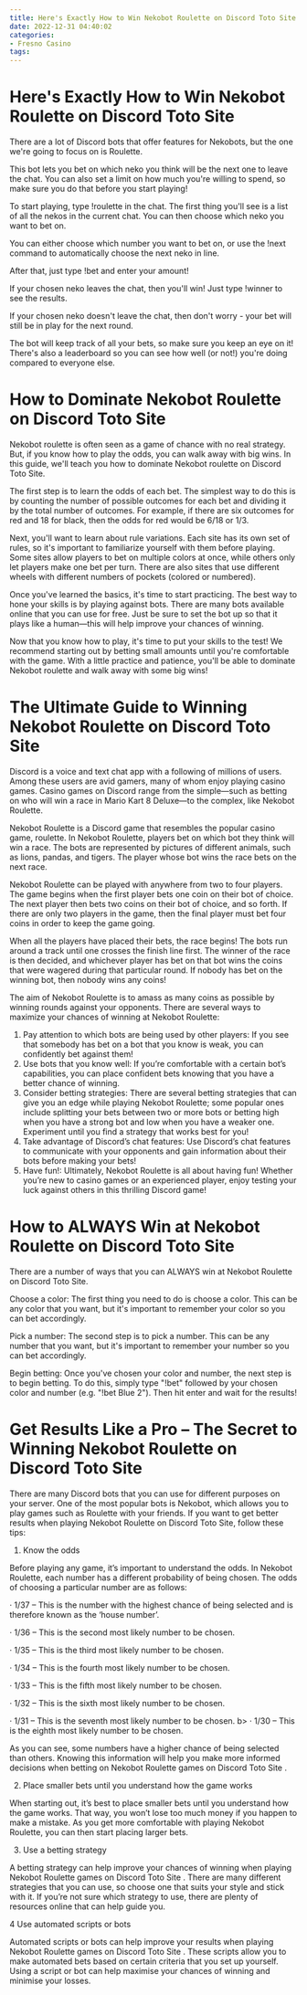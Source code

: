 ```yaml
---
title: Here's Exactly How to Win Nekobot Roulette on Discord Toto Site 
date: 2022-12-31 04:40:02
categories:
- Fresno Casino
tags:
---
```



#  Here's Exactly How to Win Nekobot Roulette on Discord Toto Site 

There are a lot of Discord bots that offer features for Nekobots, but the one we're going to focus on is Roulette. 

This bot lets you bet on which neko you think will be the next one to leave the chat. You can also set a limit on how much you're willing to spend, so make sure you do that before you start playing! 

To start playing, type !roulette in the chat. The first thing you'll see is a list of all the nekos in the current chat. You can then choose which neko you want to bet on. 

You can either choose which number you want to bet on, or use the !next command to automatically choose the next neko in line. 

After that, just type !bet and enter your amount! 

If your chosen neko leaves the chat, then you'll win! Just type !winner to see the results. 

If your chosen neko doesn't leave the chat, then don't worry - your bet will still be in play for the next round. 

The bot will keep track of all your bets, so make sure you keep an eye on it! There's also a leaderboard so you can see how well (or not!) you're doing compared to everyone else.

#  How to Dominate Nekobot Roulette on Discord Toto Site 

Nekobot roulette is often seen as a game of chance with no real strategy. But, if you know how to play the odds, you can walk away with big wins. In this guide, we'll teach you how to dominate Nekobot roulette on Discord Toto Site.

The first step is to learn the odds of each bet. The simplest way to do this is by counting the number of possible outcomes for each bet and dividing it by the total number of outcomes. For example, if there are six outcomes for red and 18 for black, then the odds for red would be 6/18 or 1/3.

Next, you'll want to learn about rule variations. Each site has its own set of rules, so it's important to familiarize yourself with them before playing. Some sites allow players to bet on multiple colors at once, while others only let players make one bet per turn. There are also sites that use different wheels with different numbers of pockets (colored or numbered).

Once you've learned the basics, it's time to start practicing. The best way to hone your skills is by playing against bots. There are many bots available online that you can use for free. Just be sure to set the bot up so that it plays like a human—this will help improve your chances of winning.

Now that you know how to play, it's time to put your skills to the test! We recommend starting out by betting small amounts until you're comfortable with the game. With a little practice and patience, you'll be able to dominate Nekobot roulette and walk away with some big wins!

#  The Ultimate Guide to Winning Nekobot Roulette on Discord Toto Site 

Discord is a voice and text chat app with a following of millions of users. Among these users are avid gamers, many of whom enjoy playing casino games. Casino games on Discord range from the simple—such as betting on who will win a race in Mario Kart 8 Deluxe—to the complex, like Nekobot Roulette.

Nekobot Roulette is a Discord game that resembles the popular casino game, roulette. In Nekobot Roulette, players bet on which bot they think will win a race. The bots are represented by pictures of different animals, such as lions, pandas, and tigers. The player whose bot wins the race bets on the next race.

Nekobot Roulette can be played with anywhere from two to four players. The game begins when the first player bets one coin on their bot of choice. The next player then bets two coins on their bot of choice, and so forth. If there are only two players in the game, then the final player must bet four coins in order to keep the game going.

When all the players have placed their bets, the race begins! The bots run around a track until one crosses the finish line first. The winner of the race is then decided, and whichever player has bet on that bot wins the coins that were wagered during that particular round. If nobody has bet on the winning bot, then nobody wins any coins!

The aim of Nekobot Roulette is to amass as many coins as possible by winning rounds against your opponents. There are several ways to maximize your chances of winning at Nekobot Roulette:

1) Pay attention to which bots are being used by other players: If you see that somebody has bet on a bot that you know is weak, you can confidently bet against them!
2) Use bots that you know well: If you’re comfortable with a certain bot’s capabilities, you can place confident bets knowing that you have a better chance of winning. 
3) Consider betting strategies: There are several betting strategies that can give you an edge while playing Nekobot Roulette; some popular ones include splitting your bets between two or more bots or betting high when you have a strong bot and low when you have a weaker one. Experiment until you find a strategy that works best for you! 
4) Take advantage of Discord’s chat features: Use Discord’s chat features to communicate with your opponents and gain information about their bots before making your bets!
5) Have fun!: Ultimately, Nekobot Roulette is all about having fun! Whether you’re new to casino games or an experienced player, enjoy testing your luck against others in this thrilling Discord game!

#  How to ALWAYS Win at Nekobot Roulette on Discord Toto Site 

There are a number of ways that you can ALWAYS win at Nekobot Roulette on Discord Toto Site.

Choose a color:
The first thing you need to do is choose a color. This can be any color that you want, but it's important to remember your color so you can bet accordingly.

Pick a number:
The second step is to pick a number. This can be any number that you want, but it's important to remember your number so you can bet accordingly.

Begin betting: 
Once you've chosen your color and number, the next step is to begin betting. To do this, simply type "!bet" followed by your chosen color and number (e.g. "!bet Blue 2"). Then hit enter and wait for the results!

#  Get Results Like a Pro – The Secret to Winning Nekobot Roulette on Discord Toto Site

There are many Discord bots that you can use for different purposes on your server. One of the most popular bots is Nekobot, which allows you to play games such as Roulette with your friends. If you want to get better results when playing Nekobot Roulette on Discord Toto Site, follow these tips:

1. Know the odds

Before playing any game, it’s important to understand the odds. In Nekobot Roulette, each number has a different probability of being chosen. The odds of choosing a particular number are as follows:

· 1/37 – This is the number with the highest chance of being selected and is therefore known as the ‘house number’.

· 1/36 – This is the second most likely number to be chosen.

· 1/35 – This is the third most likely number to be chosen.

· 1/34 – This is the fourth most likely number to be chosen.

· 1/33 – This is the fifth most likely number to be chosen.

· 1/32 – This is the sixth most likely number to be chosen.

· 1/31 – This is the seventh most likely number to be chosen.
b> · 1/30 – This is the eighth most likely number to be chosen. 

As you can see, some numbers have a higher chance of being selected than others. Knowing this information will help you make more informed decisions when betting on Nekobot Roulette games on Discord Toto Site .

 2. Place smaller bets until you understand how the game works

 When starting out, it’s best to place smaller bets until you understand how the game works. That way, you won’t lose too much money if you happen to make a mistake. As you get more comfortable with playing Nekobot Roulette, you can then start placing larger bets.

 3. Use a betting strategy

 A betting strategy can help improve your chances of winning when playing Nekobot Roulette games on Discord Toto Site . There are many different strategies that you can use, so choose one that suits your style and stick with it. If you’re not sure which strategy to use, there are plenty of resources online that can help guide you.

 4 Use automated scripts or bots

Automated scripts or bots can help improve your results when playing Nekobot Roulette games on Discord Toto Site . These scripts allow you to make automated bets based on certain criteria that you set up yourself. Using a script or bot can help maximise your chances of winning and minimise your losses.